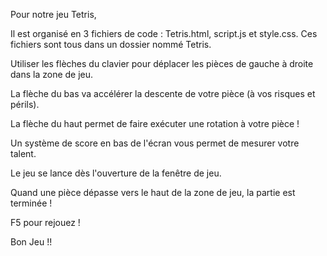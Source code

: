 Pour notre jeu Tetris,

Il est organisé en 3 fichiers de code : Tetris.html, script.js et style.css. Ces fichiers sont tous dans un dossier nommé Tetris.

Utiliser les flèches du clavier pour déplacer les pièces de gauche à droite dans la zone de jeu.

La flèche du bas va accélérer la descente de votre pièce (à vos risques et périls).

La flèche du haut permet de faire exécuter une rotation à votre pièce !

Un système de score en bas de l'écran vous permet de mesurer votre talent.

Le jeu se lance dès l'ouverture de la fenêtre de jeu.

Quand une pièce dépasse vers le haut de la zone de jeu, la partie est terminée !

F5 pour rejouez !

Bon Jeu !!

